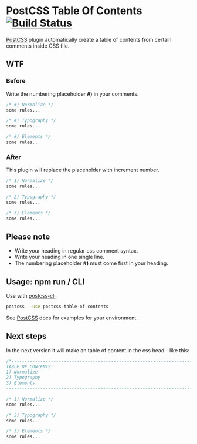 # PostCSS Table Of Contents [![Build Status][ci-img]][ci]

[PostCSS] plugin automatically create a table of contents from certain comments inside CSS file.

[PostCSS]: https://github.com/postcss/postcss
[ci-img]:  https://travis-ci.org/HeikoMamerow/postcss-table-of-contents.svg
[ci]:      https://travis-ci.org/HeikoMamerow/postcss-table-of-contents

## WTF
### Before
Write the numbering placeholder **#)** in your comments.
```css
/* #) Normalize */
some rules...

/* #) Typography */
some rules...

/* #) Elements */
some rules...
```

### After
This plugin will replace the placeholder with increment number.
```css
/* 1) Normalize */
some rules...

/* 2) Typography */
some rules...

/* 3) Elements */
some rules...
```

## Please note
* Write your heading in regular css comment syntax.
* Write your heading in one single line.
* The numbering placeholder **#)** must come first in your heading.

## Usage: npm run / CLI
Use with [postcss-cli](https://github.com/postcss/postcss-cli).

```sh
postcss --use postcss-table-of-contents
```
See [PostCSS] docs for examples for your environment.

## Next steps
In the next version it will make an table of content in the css head - like this:

```css
/*------------------------------------------------------------------------------
TABLE OF CONTENTS:
1) Normalize
2) Typography
3) Elements
------------------------------------------------------------------------------*/

/* 1) Normalize */
some rules...

/* 2) Typography */
some rules...

/* 3) Elements */
some rules...
```
